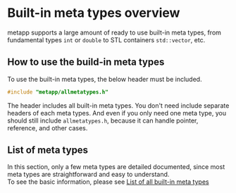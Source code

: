 # Built-in meta types overview

metapp supports a large amount of ready to use built-in meta types, from fundamental types `int` or `double` to STL containers `std::vector`, etc.  

## How to use the build-in meta types

To use the built-in meta types, the below header must be included.

```c++
#include "metapp/allmetatypes.h"
```

The header includes all built-in meta types. You don't need include separate headers of each meta types. And even if you only need one meta type, you should still include `allmetatypes.h`, because it can handle pointer, reference, and other cases.  

## List of meta types

In this section, only a few meta types are detailed documented, since most meta types are straightforward and easy to understand.  
To see the basic information, please see [List of all built-in meta types](list_all.md)
